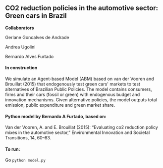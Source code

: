 ## CO2 reduction policies in the automotive sector: Green cars in Brazil

**Collaborators** 

Gerlane Goncalves de Andrade

Andrea Ugolini

Bernardo Alves Furtado

#### In construction

We simulate an Agent-based Model (ABM) based on van der Vooren and Brouillat (2015) that endogenously test green cars' 
markets to test alternatives of Brazilian Public Policies. The model contains consumers, firms and their cars (fossil 
or green) with endogenous budget and innovation mechanisms. Given alternative policies, the model outputs total 
emission, public expenditure and green market share. 

#### Python model by Bernardo A Furtado, based on:
Van der Vooren, A. and E. Brouillat (2015): “Evaluating co2 reduction policy mixes
in the automotive sector,” Environmental Innovation and Societal Transitions, 14,
60–83.

#### To run:
Go `python model.py`

